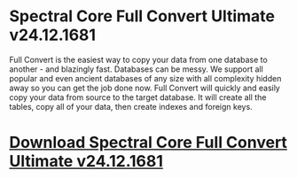# Spectral Core Full Convert Ultimate v24.12.1681

Full Convert is the easiest way to copy your data from one database to another - and blazingly fast. Databases can be messy. We support all popular and even ancient databases of any size with all complexity hidden away so you can get the job done now. Full Convert will quickly and easily copy your data from source to the target database. It will create all the tables, copy all of your data, then create indexes and foreign keys.

# [Download Spectral Core Full Convert Ultimate v24.12.1681](https://developer.team/database-development/35098-spectral-core-full-convert-ultimate-v24121681.html)
